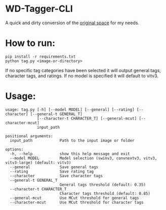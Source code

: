 # WD-Tagger-CLI
A quick and dirty conversion of the [original space](https://huggingface.co/spaces/SmilingWolf/wd-tagger) for my needs.

# How to run:

```
pip install -r requirements.txt
python tag.py <image-or-directory>
```
If no specific tag categories have been selected it will output general tags, character tags, and ratings. If no model is specified it will default to vitv3. 

# Usage:

```
usage: tag.py [-h] [--model MODEL] [--general] [--rating] [--character] [--general-t GENERAL_T]
              [--character-t CHARACTER_T] [--general-mcut] [--character-mcut]
              input_path

positional arguments:
  input_path            Path to the input image or folder

options:
  -h, --help            show this help message and exit
  --model MODEL         Model selection (swinv3, convnextv3, vitv3, vitv3-large) (default: vitv3)
  --general             Save general tags
  --rating              Save rating tag
  --character           Save character tags
  --general-t GENERAL_T
                        General tags threshold (default: 0.35)
  --character-t CHARACTER_T
                        Character tags threshold (default: 0.85)
  --general-mcut        Use MCut threshold for general tags
  --character-mcut      Use MCut threshold for character tags
```
